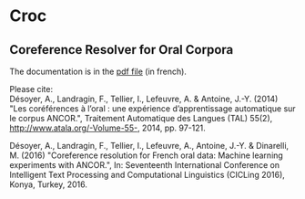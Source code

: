 # Croc
## Coreference Resolver for Oral Corpora

The documentation is in the [pdf file](CROC_Guide.pdf) (in french).

Please cite:  
Désoyer, A., Landragin, F., Tellier, I., Lefeuvre, A. & Antoine, J.-Y. (2014) "Les coréférences à l’oral : une expérience d’apprentissage automatique sur le corpus ANCOR.", Traitement Automatique des Langues (TAL) 55(2), http://www.atala.org/-Volume-55-, 2014, pp. 97-121. 

Désoyer, A., Landragin, F., Tellier, I., Lefeuvre, A., Antoine, J.-Y. & Dinarelli, M. (2016) "Coreference resolution for French oral data: Machine learning experiments with ANCOR.", In: Seventeenth International Conference on Intelligent Text Processing and Computational Linguistics (CICLing 2016), Konya, Turkey, 2016. 
